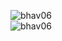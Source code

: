 <img src="https://komarev.com/ghpvc/?username=bhav06&style=flat-square" alt="bhav06" /><br>
<img src="https://github-readme-stats.vercel.app/api?username=bhav06&show_icons=true&count_private=true&title_color=ff5555&icon_color=88c0d0&bg_color=151515&text_color=d8dee9" alt="bhav06" />
